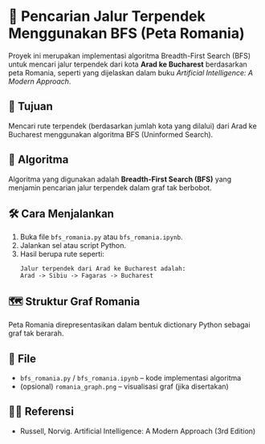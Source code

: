 
# 🚗 Pencarian Jalur Terpendek Menggunakan BFS (Peta Romania)

Proyek ini merupakan implementasi algoritma Breadth-First Search (BFS) untuk mencari jalur terpendek dari kota **Arad ke Bucharest** berdasarkan peta Romania, seperti yang dijelaskan dalam buku *Artificial Intelligence: A Modern Approach*.

## 📌 Tujuan
Mencari rute terpendek (berdasarkan jumlah kota yang dilalui) dari Arad ke Bucharest menggunakan algoritma BFS (Uninformed Search).

## 🧠 Algoritma
Algoritma yang digunakan adalah **Breadth-First Search (BFS)** yang menjamin pencarian jalur terpendek dalam graf tak berbobot.

## 🛠️ Cara Menjalankan
1. Buka file `bfs_romania.py` atau `bfs_romania.ipynb`.
2. Jalankan sel atau script Python.
3. Hasil berupa rute seperti:
   ```
   Jalur terpendek dari Arad ke Bucharest adalah:
   Arad -> Sibiu -> Fagaras -> Bucharest
   ```

## 🗺️ Struktur Graf Romania
Peta Romania direpresentasikan dalam bentuk dictionary Python sebagai graf tak berarah.

## 📄 File
- `bfs_romania.py` / `bfs_romania.ipynb` – kode implementasi algoritma
- (opsional) `romania_graph.png` – visualisasi graf (jika disertakan)

## 👨‍🎓 Referensi
- Russell, Norvig. Artificial Intelligence: A Modern Approach (3rd Edition)
